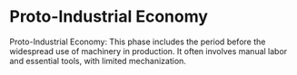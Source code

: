 # Proto-Industrial Economy

Proto-Industrial Economy: This phase includes the period before the widespread use of machinery in production. It often involves manual labor and essential tools, with limited mechanization.